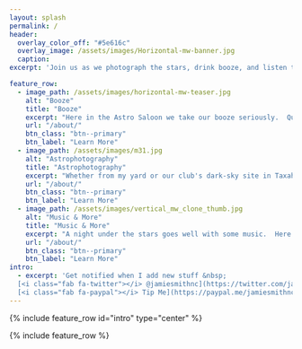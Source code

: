 ```yaml
---
layout: splash
permalink: /
header:
  overlay_color_off: "#5e616c"
  overlay_image: /assets/images/Horizontal-mw-banner.jpg
  caption:
excerpt: 'Join us as we photograph the stars, drink booze, and listen to music.<br /> **WARNING**: nothing works yet'

feature_row:
  - image_path: /assets/images/horizontal-mw-teaser.jpg
    alt: "Booze"
    title: "Booze"
    excerpt: "Here in the Astro Saloon we take our booze seriously.  Quality liquor, hand-carved clear ice, and generous pours"
    url: "/about/"
    btn_class: "btn--primary"
    btn_label: "Learn More"
  - image_path: /assets/images/m31.jpg
    alt: "Astrophotography"
    title: "Astrophotography"
    excerpt: "Whether from my yard or our club's dark-sky site in Taxahaw, SC, here's where they go.  I'll get better."
    url: "/about/"
    btn_class: "btn--primary"
    btn_label: "Learn More"
  - image_path: /assets/images/vertical_mw_clone_thumb.jpg
    alt: "Music & More"
    title: "Music & More"
    excerpt: "A night under the stars goes well with some music.  Here you will find some of our favorites, including links when possible."
    url: "/about/"
    btn_class: "btn--primary"
    btn_label: "Learn More"
intro:
  - excerpt: 'Get notified when I add new stuff &nbsp; 
  [<i class="fab fa-twitter"></i> @jamiesmithnc](https://twitter.com/jamiesmithnc){: .btn .btn--twitter} 
  [<i class="fab fa-paypal"></i> Tip Me](https://paypal.me/jamiesmithnc){: .btn .btn--primary}'
---
```


{% include feature_row id="intro" type="center" %}

{% include feature_row %}

